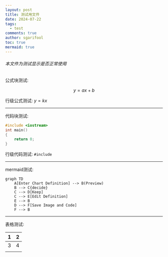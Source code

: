```yaml
---
layout: post
title: 测试用文件
date: 2024-07-22
tags:
  - test
comments: true
author: sgarifool
toc: true
mermaid: true
---
```


###### 本文件为测试显示是否正常使用

<!-- more -->

公式块测试: 

$$
y = ax + b
$$

行级公式测试: $y = kx$

---

代码块测试: 

```cpp
#include <iostream>
int main()
{
	return 0;
}
```

行级代码测试: `#include`

---

mermaid测试: 

```mermaid
graph TD
    A[Enter Chart Definition] --> B(Preview)
    B --> C{decide}
    C --> D[Keep]
    C --> E[Edit Definition]
    E --> B
    D --> F[Save Image and Code]
    F --> B
```

---

表格测试: 

| 1   | 2   |
| --- | --- |
| 3   | 4   |
|     |     |
